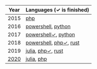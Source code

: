 
| Year | Languages (✓ is finished) |
| ---- | ---- |
| 2015 | [php](2015/php) |
| 2016 | [powershell](2016/powershell), [python](2016/python) |
| 2017 | [powershell✓](2017/powershell), [python](2017/python) |
| 2018 | [powershell](2018/powershell), [php✓](2018/php/src/Days), [rust](2018/rust) |
| 2019 | [julia](2019/julia/src), [php✓](2019/php/src/Aoc/Days), [rust](2019/rust) |
| [2020](2020/readme.md) | [julia](2020/julia/src), [php](2020/php/src/Aoc/Days) |
